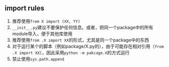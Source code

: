 ## import rules

1) 推荐使用```from X import (XX, YY)```
2) ```__init__.py```建议不要保护任何信息。或者，把同一个package中的所有module导入，便于其他库使用
3) 推荐使用```from .X import XX```的形式，尤其是同一个package中的东西
4) 对于运行某个的脚本（例如package/X.py的），由于可能存在相对引用（```from .X import XX```），因此采用```python -m pakcage.X```的方式运行
5) 禁止使用```sys.path.append```